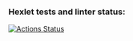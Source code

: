 ### Hexlet tests and linter status:
[![Actions Status](https://github.com/MKorsa/data-analytics-project-92/workflows/hexlet-check/badge.svg)](https://github.com/MKorsa/data-analytics-project-92/actions)